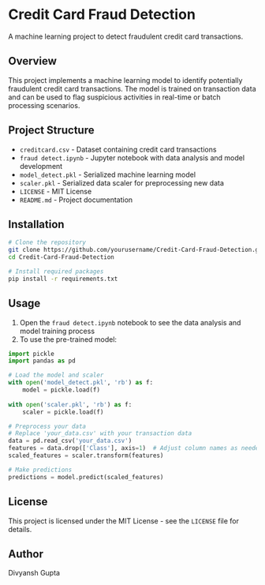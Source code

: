 # Credit Card Fraud Detection

A machine learning project to detect fraudulent credit card transactions.

## Overview

This project implements a machine learning model to identify potentially fraudulent credit card transactions. The model is trained on transaction data and can be used to flag suspicious activities in real-time or batch processing scenarios.

## Project Structure

- `creditcard.csv` - Dataset containing credit card transactions
- `fraud detect.ipynb` - Jupyter notebook with data analysis and model development
- `model_detect.pkl` - Serialized machine learning model
- `scaler.pkl` - Serialized data scaler for preprocessing new data
- `LICENSE` - MIT License
- `README.md` - Project documentation

## Installation

```bash
# Clone the repository
git clone https://github.com/yourusername/Credit-Card-Fraud-Detection.git
cd Credit-Card-Fraud-Detection

# Install required packages
pip install -r requirements.txt
```

## Usage

1. Open the `fraud detect.ipynb` notebook to see the data analysis and model training process
2. To use the pre-trained model:

```python
import pickle
import pandas as pd

# Load the model and scaler
with open('model_detect.pkl', 'rb') as f:
    model = pickle.load(f)
    
with open('scaler.pkl', 'rb') as f:
    scaler = pickle.load(f)

# Preprocess your data
# Replace 'your_data.csv' with your transaction data
data = pd.read_csv('your_data.csv')
features = data.drop(['Class'], axis=1)  # Adjust column names as needed
scaled_features = scaler.transform(features)

# Make predictions
predictions = model.predict(scaled_features)
```

## License

This project is licensed under the MIT License - see the `LICENSE` file for details.

## Author

Divyansh Gupta
